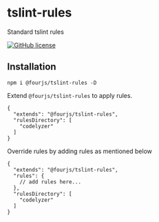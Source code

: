 # tslint-rules
Standard tslint rules 

[![GitHub license](https://img.shields.io/github/license/nimjetushar/tslint-rules)](https://github.com/nimjetushar/tslint-rules/blob/master/LICENSE)

## Installation

` npm i @fourjs/tslint-rules -D `

Extend `@fourjs/tslint-rules` to apply rules.

```
{
  "extends": "@fourjs/tslint-rules",
  "rulesDirectory": [
    "codelyzer"
  ]
}
```

Override rules by adding rules as mentioned below 
```
{
  "extends": "@fourjs/tslint-rules",
  "rules": {
    // add rules here...
  },
  "rulesDirectory": [
    "codelyzer"
  ]
}
```
